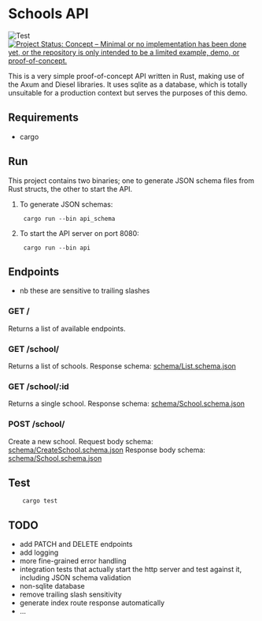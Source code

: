 # Schools API
![Test](https://github.com/hillalex/teachertapp/actions/workflows/Test.yml/badge.svg?branch=main)
[![Project Status: Concept – Minimal or no implementation has been done yet, or the repository is only intended to be a limited example, demo, or proof-of-concept.](https://www.repostatus.org/badges/latest/concept.svg)](https://www.repostatus.org/#concept)


This is a very simple proof-of-concept API written in Rust, making use of the 
Axum and Diesel libraries. It uses sqlite as a database, which is totally unsuitable 
for a production context but serves the purposes of this demo.

## Requirements
* cargo

## Run
This project contains two binaries; one to generate JSON schema files from Rust structs, 
the other to start the API.
1. To generate JSON schemas:
        
        cargo run --bin api_schema

2. To start the API server on port 8080:

        cargo run --bin api

## Endpoints 
* nb these are sensitive to trailing slashes

### GET /
Returns a list of available endpoints.

### GET /school/
Returns a list of schools.
Response schema: [schema/List.schema.json](schema/List.schema.json)

### GET /school/:id
Returns a single school. 
Response schema: [schema/School.schema.json](schema/School.schema.json)

### POST /school/
Create a new school.
Request body schema: [schema/CreateSchool.schema.json](schema/CreateSchool.schema.json)
Response body schema: [schema/School.schema.json](schema/School.schema.json)

## Test
        cargo test

## TODO
* add PATCH and DELETE endpoints
* add logging
* more fine-grained error handling
* integration tests that actually start the http server and test against it, including JSON schema validation
* non-sqlite database
* remove trailing slash sensitivity
* generate index route response automatically
* ...